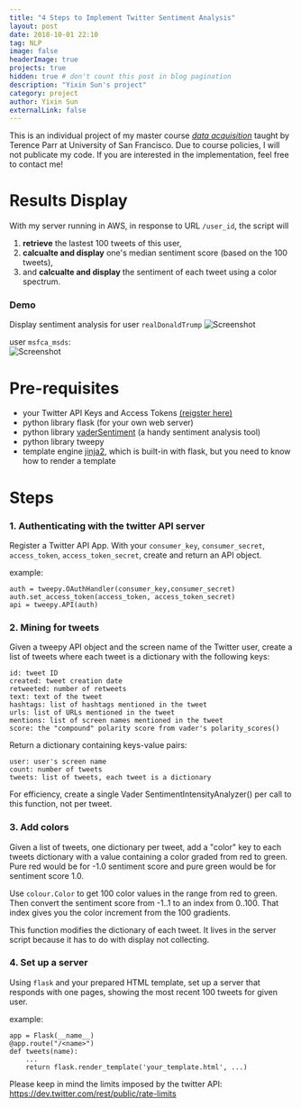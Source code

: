 ```yaml
---
title: "4 Steps to Implement Twitter Sentiment Analysis"
layout: post
date: 2018-10-01 22:10
tag: NLP
image: false
headerImage: true
projects: true
hidden: true # don't count this post in blog pagination
description: "Yixin Sun's project"
category: project
author: Yixin Sun
externalLink: false
---
```


This is an individual project of my master course [_data acquisition_](https://github.com/parrt/msds692) taught by Terence Parr at University of San Francisco. Due to course policies, I will not publicate my code. If you are interested in the implementation, feel free to contact me!   


# Results Display
With my server running in AWS, in response to URL `/user_id`, the script will   
1. __retrieve__ the lastest 100 tweets of this user,    
2. __calcualte and display__ one's median sentiment score (based on the 100 tweets),   
3. and __calcualte and display__ the sentiment of each tweet using a color spectrum.



### Demo   
Display sentiment analysis for user
`realDonaldTrump`    ![Screenshot](https://yixinsun.github.io/assets/images/twitter-sentiment-analysis.png)
    
user `msfca_msds`:  
![Screenshot](https://yixinsun.github.io/assets/images/usfca-msds.png)


# Pre-requisites
* your Twitter API Keys and Access Tokens [(reigster here)](https://developer.twitter.com/en/apps)
* python library flask (for your own web server)
* python library [vaderSentiment](https://github.com/cjhutto/vaderSentiment) (a handy sentiment analysis tool)
* python library tweepy
* template engine [jinja2](http://jinja.pocoo.org/docs/2.9/), which is built-in with flask, but you need to know how to render a template

# Steps 
### 1. Authenticating with the twitter API server
Register a Twitter API App. With your `consumer_key`, `consumer_secret`, `access_token`, `access_token_secret`, create and return an API object.

example: 

    auth = tweepy.OAuthHandler(consumer_key,consumer_secret)
    auth.set_access_token(access_token, access_token_secret)
    api = tweepy.API(auth)  
  

### 2. Mining for tweets
Given a tweepy API object and the screen name of the Twitter user, create a list of tweets where each tweet is a dictionary with the following keys:  

	id: tweet ID
	created: tweet creation date
	retweeted: number of retweets
	text: text of the tweet
	hashtags: list of hashtags mentioned in the tweet
	urls: list of URLs mentioned in the tweet
	mentions: list of screen names mentioned in the tweet
	score: the "compound" polarity score from vader's polarity_scores()
	
	
Return a dictionary containing keys-value pairs:

	user: user's screen name
	count: number of tweets
	tweets: list of tweets, each tweet is a dictionary
	
For efficiency, create a single Vader SentimentIntensityAnalyzer() per call to this function, not per tweet. 


### 3. Add colors
Given a list of tweets, one dictionary per tweet, add
a "color" key to each tweets dictionary with a value
containing a color graded from red to green. Pure red
would be for -1.0 sentiment score and pure green would be for
sentiment score 1.0.


Use `colour.Color` to get 100 color values in the range
from red to green. Then convert the sentiment score from -1..1
to an index from 0..100. That index gives you the color increment from the 100 gradients.


This function modifies the dictionary of each tweet. It lives in the server script because it has to do with display not collecting.

### 4. Set up a server 
Using `flask` and your prepared HTML template, set up a server that responds with one pages, showing the most recent 100 tweets for given user.  

example: 

	app = Flask(__name__)
	@app.route("/<name>")
	def tweets(name):  
	    ...
	    return flask.render_template('your_template.html', ...)

Please keep in mind the limits imposed by the twitter API:
https://dev.twitter.com/rest/public/rate-limits

